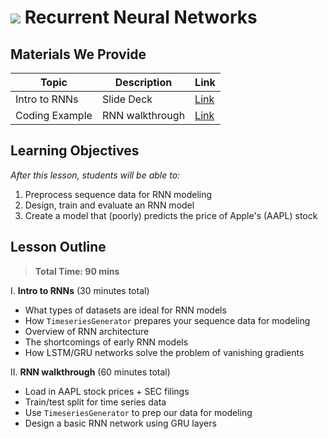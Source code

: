 # ![](https://ga-dash.s3.amazonaws.com/production/assets/logo-9f88ae6c9c3871690e33280fcf557f33.png) Recurrent Neural Networks

## Materials We Provide

| Topic | Description | Link |
| --- | --- | --- |
| Intro to RNNs | Slide Deck | [Link](./RNNs.pdf)
| Coding Example | RNN walkthrough | [Link](./starter-code.ipynb)|

## Learning Objectives

*After this lesson, students will be able to:*

1. Preprocess sequence data for RNN modeling
2. Design, train and evaluate an RNN model
3. Create a model that (poorly) predicts the price of Apple's (AAPL) stock

## Lesson Outline

> **Total Time: 90 mins**

I. **Intro to RNNs** (30 minutes total)
- What types of datasets are ideal for RNN models
- How `TimeseriesGenerator` prepares your sequence data for modeling
- Overview of RNN architecture
- The shortcomings of early RNN models
- How LSTM/GRU networks solve the problem of vanishing gradients

II. **RNN walkthrough** (60 minutes total)
- Load in AAPL stock prices + SEC filings
- Train/test split for time series data
- Use `TimeseriesGenerator` to prep our data for modeling
- Design a basic RNN network using GRU layers
